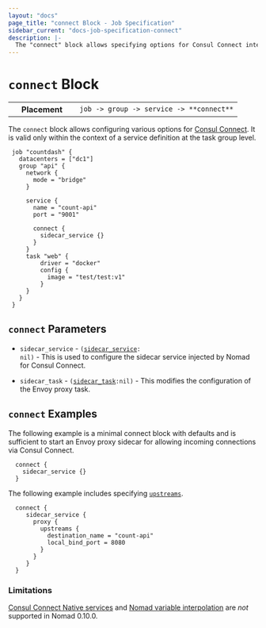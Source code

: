 ```yaml
---
layout: "docs"
page_title: "connect Block - Job Specification"
sidebar_current: "docs-job-specification-connect"
description: |-
  The "connect" block allows specifying options for Consul Connect integration
---
```


# `connect` Block

<table class="table table-bordered table-striped">
  <tr>
    <th width="120">Placement</th>
    <td>
      <code>job -> group -> service -> **connect**</code>
    </td>
  </tr>
</table>

The `connect` block allows configuring various options for
[Consul Connect](/guides/integrations/consul-connect/index.html). It is
valid only within the context of a service definition at the task group
level.

```hcl
 job "countdash" {
   datacenters = ["dc1"]
   group "api" {
     network {
       mode = "bridge"
     }

     service {
       name = "count-api"
       port = "9001"

       connect {
         sidecar_service {}
       }
     }
     task "web" {
         driver = "docker"
         config {
           image = "test/test:v1"
         }
     }
   }
 }

```

## `connect` Parameters

- `sidecar_service` - <code>([sidecar_service][]: nil)</code> - This is used to configure the sidecar
  service injected by Nomad for Consul Connect.

- `sidecar_task` - <code>([sidecar_task][]:nil)</code> - This modifies the configuration of the Envoy
  proxy task.

## `connect` Examples

The following example is a minimal connect block with defaults and is
sufficient to start an Envoy proxy sidecar for allowing incoming connections
via Consul Connect.

```hcl
  connect {
    sidecar_service {}
  }
```

The following example includes specifying [`upstreams`][upstreams].

```hcl
  connect {
     sidecar_service {
       proxy {
         upstreams {
           destination_name = "count-api"
           local_bind_port = 8080
         }
       }
     }
  }
 ```

### Limitations

[Consul Connect Native services][native] and [Nomad variable
interpolation][interpolation] are *not* supported in Nomad 0.10.0.

[job]: /docs/job-specification/job.html "Nomad job Job Specification"
[group]: /docs/job-specification/group.html "Nomad group Job Specification"
[task]: /docs/job-specification/task.html "Nomad task Job Specification"
[interpolation]: /docs/runtime/interpolation.html "Nomad interpolation"
[sidecar_service]: /docs/job-specification/sidecar_service.html "Nomad sidecar service Specification"
[sidecar_task]: /docs/job-specification/sidecar_task.html "Nomad sidecar task config Specification"
[upstreams]: /docs/job-specification/upstreams.html "Nomad sidecar service upstreams Specification"
[native]: https://www.consul.io/docs/connect/native.html
